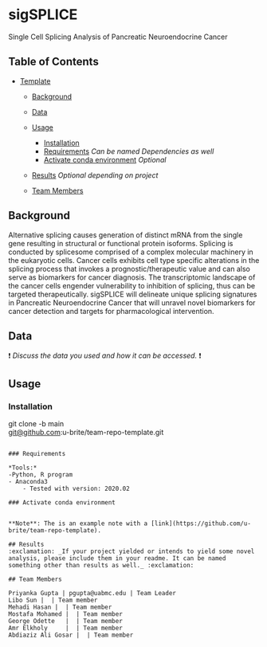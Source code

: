 # sigSPLICE
Single Cell Splicing Analysis of Pancreatic Neuroendocrine Cancer

## Table of Contents

- [Template](#team-repo-template)
    - [Background](#Background)
    - [Data](#data)
    - [Usage](#usage)
        - [Installation](#installation)
        - [Requirements](#requirements) _Can be named Dependencies as well_
        - [Activate conda environment](#activate-conda-environment) _Optional_
 
    - [Results](#results) _Optional depending on project_
    - [Team Members](#team-members)

## Background
Alternative splicing causes generation of distinct mRNA from the single gene resulting in structural or functional protein isoforms. Splicing is conducted by splicesome comprised of a complex molecular machinery in the eukaryotic cells. Cancer cells exhibits cell type specific alterations in the splicing process that invokes a prognostic/therapeutic value and can also serve as biomarkers for cancer diagnosis. The transcriptomic landscape of the cancer cells engender vulnerability to inhibition of splicing, thus can be targeted therapeutically. sigSPLICE will delineate unique splicing signatures in Pancreatic Neuroendocrine Cancer that will unravel novel biomarkers for cancer detection and targets for pharmacological intervention. 

## Data

:exclamation: _Discuss the data you used and how it can be accessed._ :exclamation:

## Usage

### Installation

git clone -b main \
    git@github.com:u-brite/team-repo-template.git
```

### Requirements

*Tools:*
-Python, R program
- Anaconda3
    - Tested with version: 2020.02

### Activate conda environment


**Note**: The is an example note with a [link](https://github.com/u-brite/team-repo-template).

## Results
:exclamation: _If your project yielded or intends to yield some novel analysis, please include them in your readme. It can be named something other than results as well._ :exclamation:

## Team Members

Priyanka Gupta | pgupta@uabmc.edu | Team Leader  
Libo Sun |  | Team member
Mehadi Hasan |  | Team member
Mostafa Mohamed |  | Team member
George Odette   |  | Team member
Amr Elkholy     |  | Team member
Abdiaziz Ali Gosar |  | Team member
